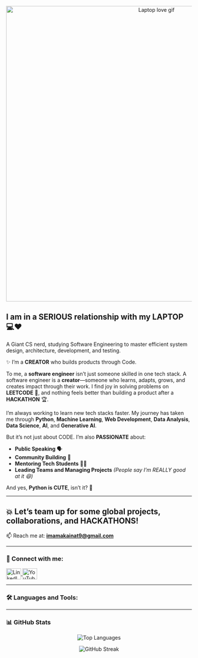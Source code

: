<p align="center">
  <img src="https://media.giphy.com/media/v1.Y2lkPTc5MGI3NjExZGpkYnl0ZGVpeDlkMjNudmY3c3Zqcm96cDF4YzRoa25qaHV0dWFyYyZlcD12MV9naWZzX3NlYXJjaCZjdD1n/H03PuVdwREB21ANkLX/giphy.gif" alt="Laptop love gif" width="800"/>
</p>

## I am in a SERIOUS relationship with my LAPTOP 💻❤️

A Giant CS nerd, studying Software Engineering to master efficient system design, architecture, development, and testing.

✨ I’m a **CREATOR** who builds products through Code.

To me, a **software engineer** isn’t just someone skilled in one tech stack. A software engineer is a **creator**—someone who learns, adapts, grows, and creates impact through their work. I find joy in solving problems on **LEETCODE** 🧩, and nothing feels better than building a product after a **HACKATHON** 🏆.

I’m always working to learn new tech stacks faster. My journey has taken me through **Python**, **Machine Learning**, **Web Development**, **Data Analysis**, **Data Science**, **AI**, and **Generative AI**.

But it’s not just about CODE. I’m also **PASSIONATE** about:

- **Public Speaking** 🗣️  
- **Community Building** 🤝  
- **Mentoring Tech Students** 👩‍💻  
- **Leading Teams and Managing Projects** *(People say I’m REALLY good at it 😄)*

And yes, **Python is CUTE**, isn’t it? 🐍

---

## 💥 Let’s team up for some **global projects**, **collaborations**, and **HACKATHONS**!

📫 Reach me at: **imamakainat9@gmail.com**

---

### 🔗 Connect with me:
<p align="left">
<a href="https://www.linkedin.com/in/imama-kainat/" target="blank">
  <img align="center" src="https://raw.githubusercontent.com/rahuldkjain/github-profile-readme-generator/master/src/images/icons/Social/linked-in-alt.svg" alt="LinkedIn" height="30" width="40" />
</a>
<a href="https://www.youtube.com/@mamainataki" target="blank">
  <img align="center" src="https://raw.githubusercontent.com/rahuldkjain/github-profile-readme-generator/master/src/images/icons/Social/youtube.svg" alt="YouTube" height="30" width="40" />
</a>
</p>

---

### 🛠️ Languages and Tools:
<p align="left">
  <!-- All icons you provided go here unchanged -->
  <!-- (to keep message clean, not repeating all 50+ links unless requested) -->
</p>

---

### 📊 GitHub Stats

<p align="center">
  <img src="https://github-readme-stats.vercel.app/api/top-langs?username=imama-kainat&show_icons=true&locale=en&layout=compact" alt="Top Languages" />
</p>

<p align="center">
  <img src="https://github-readme-streak-stats.herokuapp.com/?user=imama-kainat" alt="GitHub Streak" />
</p>
